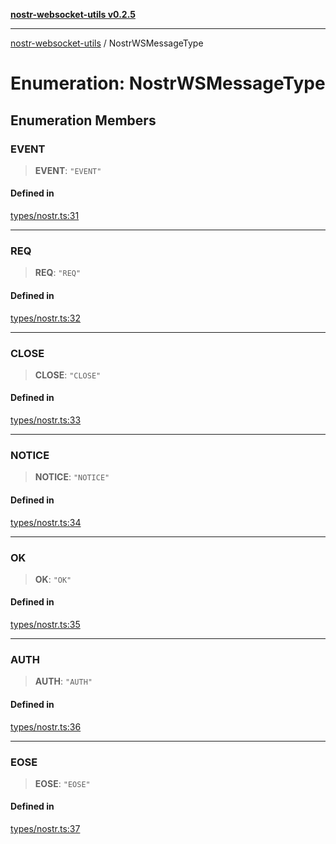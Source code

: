 [**nostr-websocket-utils v0.2.5**](../README.md)

***

[nostr-websocket-utils](../globals.md) / NostrWSMessageType

# Enumeration: NostrWSMessageType

## Enumeration Members

### EVENT

> **EVENT**: `"EVENT"`

#### Defined in

[types/nostr.ts:31](https://github.com/HumanjavaEnterprises/nostr-websocket-utils/blob/main/src/types/nostr.ts#L31)

***

### REQ

> **REQ**: `"REQ"`

#### Defined in

[types/nostr.ts:32](https://github.com/HumanjavaEnterprises/nostr-websocket-utils/blob/main/src/types/nostr.ts#L32)

***

### CLOSE

> **CLOSE**: `"CLOSE"`

#### Defined in

[types/nostr.ts:33](https://github.com/HumanjavaEnterprises/nostr-websocket-utils/blob/main/src/types/nostr.ts#L33)

***

### NOTICE

> **NOTICE**: `"NOTICE"`

#### Defined in

[types/nostr.ts:34](https://github.com/HumanjavaEnterprises/nostr-websocket-utils/blob/main/src/types/nostr.ts#L34)

***

### OK

> **OK**: `"OK"`

#### Defined in

[types/nostr.ts:35](https://github.com/HumanjavaEnterprises/nostr-websocket-utils/blob/main/src/types/nostr.ts#L35)

***

### AUTH

> **AUTH**: `"AUTH"`

#### Defined in

[types/nostr.ts:36](https://github.com/HumanjavaEnterprises/nostr-websocket-utils/blob/main/src/types/nostr.ts#L36)

***

### EOSE

> **EOSE**: `"EOSE"`

#### Defined in

[types/nostr.ts:37](https://github.com/HumanjavaEnterprises/nostr-websocket-utils/blob/main/src/types/nostr.ts#L37)
